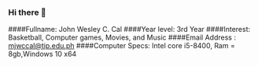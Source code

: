 ### Hi there 👋



####Fullname: John Wesley C. Cal
####Year level: 3rd Year 
####Interest: Basketball, Computer games, Movies, and Music 
####Email Address : mjwccal@tip.edu.ph 
####Computer Specs: Intel core i5-8400, Ram = 8gb,Windows 10 x64


